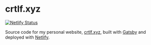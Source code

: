 # crtlf.xyz

[![Netlify Status](https://api.netlify.com/api/v1/badges/c8733706-eb38-40dd-96f6-ddcce4608ebc/deploy-status)](https://app.netlify.com/sites/crtlf/deploys)

Source code for my personal website, [crtlf.xyz](https://crtlf.xyz), built with [Gatsby](https://www.gatsbyjs.com) and deployed with [Netlify](https://www.netlify.com).
